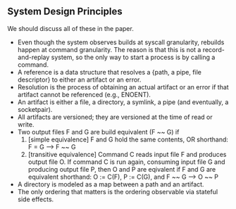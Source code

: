 ## System Design Principles

We should discuss all of these in the paper.

* Even though the system observes builds at syscall granularity, rebuilds happen at command granularity.  The reason is that this is not a record-and-replay system, so the only way to start a process is by calling a command.
* A reference is a data structure that resolves a {path, a pipe, file descriptor} to either an artifact or an error.
* Resolution is the process of obtaining an actual artifact or an error if that artifact cannot be referenced  (e.g., ENOENT).
* An artifact is either a file, a directory, a symlink, a pipe (and eventually, a socketpair).
* All artifacts are versioned; they are versioned at the time of read or write.
* Two output files F and G are build equivalent (F ~~ G) if 
    1. [simple equivalence] F and G hold the same contents, OR
      shorthand: F = G --> F ~~ G
    2. [transitive equivalence] Command C reads input file F and produces output file O. If command C is run again, consuming input file G and producing output file P, then O and P are eqivalent if F and G are equivalent
      shorthand: O := C(F), P := C(G), and F ~~ G --> O ~~ P
*  A directory is modeled as a map between a path and an artifact.
* The only ordering that matters is the ordering observable via stateful side effects.